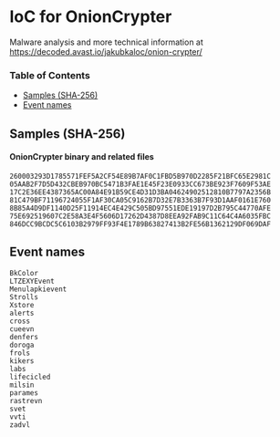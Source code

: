 # IoC for OnionCrypter

Malware analysis and more technical information at <https://decoded.avast.io/jakubkaloc/onion-crypter/>

### Table of Contents
* [Samples (SHA-256)](#samples-sha-256)
* [Event names](#event-names)

## Samples (SHA-256)
#### OnionCrypter binary and related files
```
260003293D1785571FEF5A2CF54E89B7AF0C1FBD5B970D2285F21BFC65E2981C
05AAB2F7D5D432CBEB970BC5471B3FAE1E45F23E0933CC673BE923F7609F53AE
17C2E36EE4387365AC00A84E91B59CE4D31D3BA04624902512810B7797A2356B
81C479BF71196724055F1AF30CA05C9162B7D32E7B3363B7F93D1AAF0161E760
8B85A4D9DF1140D25F11914EC4E429C505BD97551EDE19197D2B795C44770AFE
75E692519607C2E58A3E4F5606D17262D4387D8EEA92FAB9C11C64C4A6035FBC
846DCC9BCDC5C6103B2979FF93F4E1789B63827413B2FE56B1362129DF069DAF
```
## Event names
```
BkColor
LTZEXYEvent
Menulapkievent
Strolls
Xstore
alerts
cross
cueevn
denfers
doroga
frols
kikers
labs
lifecicled
milsin
parames
rastrevn
svet
vvti
zadvl
```